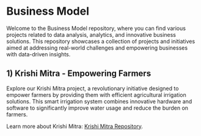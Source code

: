 # Business Model

Welcome to the Business Model repository, where you can find various projects related to data analysis, analytics, and innovative business solutions. This repository showcases a collection of projects and initiatives aimed at addressing real-world challenges and empowering businesses with data-driven insights.

## 1) Krishi Mitra - Empowering Farmers

Explore our Krishi Mitra project, a revolutionary initiative designed to empower farmers by providing them with efficient agricultural irrigation solutions. This smart irrigation system combines innovative hardware and software to significantly improve water usage and reduce the burden on farmers.

Learn more about Krishi Mitra: [Krishi Mitra Repository](https://github.com/ashay-thamankar/Business-Model/tree/main/Krishi%20Mitra%20-%20Empowering%20Farmers).

